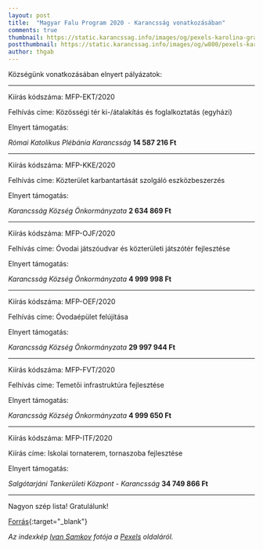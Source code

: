 ```yaml
---
layout: post
title:  "Magyar Falu Program 2020 - Karancsság vonatkozásában"
comments: true
thumbnail: https://static.karancssag.info/images/og/pexels-karolina-grabowska-4386292.jpg
postthumbnail: https://static.karancssag.info/images/og/w800/pexels-karolina-grabowska-4386292.jpg
author: thgab
---
```


Községünk vonatkozásában elnyert pályázatok:

<!--more-->

---

Kiírás kódszáma: MFP-EKT/2020

Felhívás címe: Közösségi tér ki-/átalakítás és foglalkoztatás
(egyházi)

Elnyert támogatás:

_Római Katolikus Plébánia Karancsság_ **14&nbsp;587&nbsp;216&nbsp;Ft**

---

Kiírás kódszáma: MFP-KKE/2020

Felhívás címe: Közterület karbantartását szolgáló eszközbeszerzés

Elnyert támogatás:

_Karancsság Község Önkormányzata_ **2&nbsp;634&nbsp;869&nbsp;Ft**

---

Kiírás kódszáma: MFP-OJF/2020

Felhívás címe: Óvodai játszóudvar és közterületi
játszótér fejlesztése

Elnyert támogatás:

_Karancsság Község Önkormányzata_ **4&nbsp;999&nbsp;998&nbsp;Ft**

---

Kiírás kódszáma: MFP-OEF/2020

Felhívás címe: Óvodaépület felújítása

Elnyert támogatás:

_Karancsság Község Önkormányzata_ **29&nbsp;997&nbsp;944&nbsp;Ft**

---

Kiírás kódszáma: MFP-FVT/2020

Felhívás címe: Temetői infrastruktúra fejlesztése

Elnyert támogatás:

_Karancsság Község Önkormányzata_ **4&nbsp;999&nbsp;650&nbsp;Ft**

---

Kiírás kódszáma: MFP-ITF/2020

Kiírás címe: Iskolai tornaterem, tornaszoba fejlesztése

Elnyert támogatás:

_Salgótarjáni Tankerületi Központ - Karancsság_ **34&nbsp;749&nbsp;866&nbsp;Ft**

---

Nagyon szép lista! Gratulálunk!

[Forrás][1]{:target="_blank"}

_Az indexkép [Ivan Samkov](https://www.pexels.com/hu-hu/@karolina-grabowska?utm_content=attributionCopyText&amp;utm_medium=referral&amp;utm_source=pexels) fotója a [Pexels](https://www.pexels.com/hu-hu/foto/okostelefon-asztal-arctalan-kijelzo-4386292/?utm_content=attributionCopyText&amp;utm_medium=referral&amp;utm_source=pexels) oldaláról._


[1]:https://kormany.hu/miniszterelnokseg/magyar-falu-program-2020